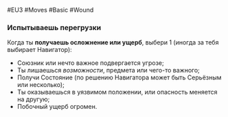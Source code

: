 #EU3 #Moves #Basic #Wound 
### Испытываешь перегрузки

Когда ты **получаешь осложнение или ущерб**, выбери 1 (иногда за тебя выбирает Навигатор):
- Союзник или нечто важное подвергается угрозе;
- Ты лишаешься *возможности*, предмета или чего-то важного;
- Получи Состояние (по решению Навигатора может быть Серьёзным или несколько);
- Ты оказываешься в уязвимом положении, или опасность меняется на другую;
- Побочный ущерб огромен.
